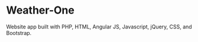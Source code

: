 # Weather-One
Website app built with PHP, HTML, Angular JS, Javascript, jQuery, CSS, and Bootstrap.
